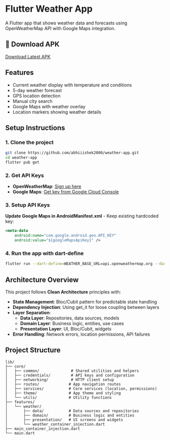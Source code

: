 # Flutter Weather App

A Flutter app that shows weather data and forecasts using OpenWeatherMap API with Google Maps integration.

## 📱 Download APK

[Download Latest APK](https://drive.google.com/file/d/1PgANOuZuJXisKaN2t_c1ab6hwTprpbP3/view?usp=sharing)

## Features

- Current weather display with temperature and conditions
- 5-day weather forecast
- GPS location detection
- Manual city search
- Google Maps with weather overlay
- Location markers showing weather details

## Setup Instructions

### 1. Clone the project
```bash
git clone https://github.com/abhiiishek2000/weather-app.git
cd weather-app
flutter pub get
```

### 2. Get API Keys
- **OpenWeatherMap**: [Sign up here](https://openweathermap.org/api)
- **Google Maps**: [Get key from Google Cloud Console](https://console.cloud.google.com/)

### 3. Setup API Keys

**Update Google Maps in AndroidManifest.xml** - Keep existing hardcoded key:
```xml
<meta-data
    android:name="com.google.android.geo.API_KEY"
    android:value="${googleMapsApiKey}" />
```

### 4. Run the app with dart-define
```bash
flutter run --dart-define=WEATHER_BASE_URL=api.openweathermap.org --dart-define=WEATHER_BASE_EXTENDER=/data/2.5 --dart-define=WEATHER_API_KEY=yourApiKey --dart-define=GOOGLE_MAPS_API_KEY=yourMapApiKey
```

## Architecture Overview

This project follows **Clean Architecture** principles with:

- **State Management**: Bloc/Cubit pattern for predictable state handling
- **Dependency Injection**: Using get_it for loose coupling between layers
- **Layer Separation**:
  - **Data Layer**: Repositories, data sources, models
  - **Domain Layer**: Business logic, entities, use cases
  - **Presentation Layer**: UI, Bloc/Cubit, widgets
- **Error Handling**: Network errors, location permissions, API failures

## Project Structure
```
lib/
├── core/
│   ├── common/              # Shared utilities and helpers
│   ├── credentials/         # API keys and configuration
│   ├── networking/          # HTTP client setup
│   ├── routes/             # App navigation routes
│   ├── services/           # Core services (location, permissions)
│   ├── theme/              # App theme and styling
│   └── utils/              # Utility functions
├── features/
│   └── weather/
│       ├── data/           # Data sources and repositories
│       ├── domain/         # Business logic and entities
│       ├── presentation/   # UI screens and widgets
│       └── weather_container_injection.dart
├── main_container_injection.dart
└── main.dart
```